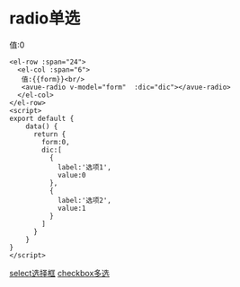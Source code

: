 radio单选
=======

值:0  

    <el-row :span="24">
      <el-col :span="6">
       值:{{form}}<br/>
       <avue-radio v-model="form"  :dic="dic"></avue-radio>
      </el-col>
    </el-row>
    <script>
    export default {
        data() {
          return {
            form:0,
            dic:[
              {
                label:'选项1',
                value:0
              },
              {
                label:'选项2',
                value:1
              }
            ]
          }
        }
    }
    </script> 

[select选择框](https://v2.avuejs.com/component/select/) [checkbox多选](https://v2.avuejs.com/component/checkbox/)